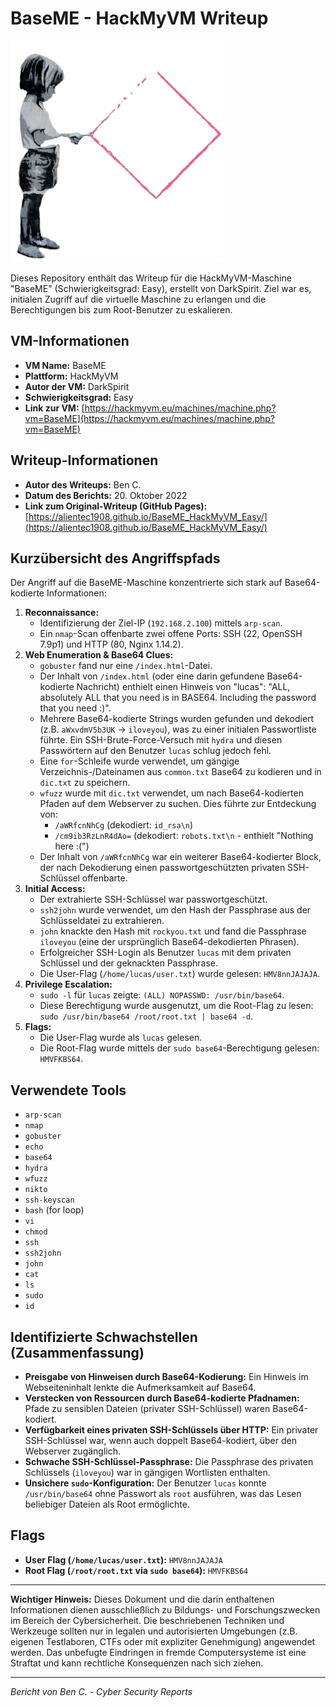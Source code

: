# BaseME - HackMyVM Writeup

![BaseME VM Icon](BaseME.png)

Dieses Repository enthält das Writeup für die HackMyVM-Maschine "BaseME" (Schwierigkeitsgrad: Easy), erstellt von DarkSpirit. Ziel war es, initialen Zugriff auf die virtuelle Maschine zu erlangen und die Berechtigungen bis zum Root-Benutzer zu eskalieren.

## VM-Informationen

*   **VM Name:** BaseME
*   **Plattform:** HackMyVM
*   **Autor der VM:** DarkSpirit
*   **Schwierigkeitsgrad:** Easy
*   **Link zur VM:** [https://hackmyvm.eu/machines/machine.php?vm=BaseME](https://hackmyvm.eu/machines/machine.php?vm=BaseME)

## Writeup-Informationen

*   **Autor des Writeups:** Ben C.
*   **Datum des Berichts:** 20. Oktober 2022
*   **Link zum Original-Writeup (GitHub Pages):** [https://alientec1908.github.io/BaseME_HackMyVM_Easy/](https://alientec1908.github.io/BaseME_HackMyVM_Easy/)

## Kurzübersicht des Angriffspfads

Der Angriff auf die BaseME-Maschine konzentrierte sich stark auf Base64-kodierte Informationen:

1.  **Reconnaissance:**
    *   Identifizierung der Ziel-IP (`192.168.2.100`) mittels `arp-scan`.
    *   Ein `nmap`-Scan offenbarte zwei offene Ports: SSH (22, OpenSSH 7.9p1) und HTTP (80, Nginx 1.14.2).
2.  **Web Enumeration & Base64 Clues:**
    *   `gobuster` fand nur eine `/index.html`-Datei.
    *   Der Inhalt von `/index.html` (oder eine darin gefundene Base64-kodierte Nachricht) enthielt einen Hinweis von "lucas": "ALL, absolutely ALL that you need is in BASE64. Including the password that you need :)".
    *   Mehrere Base64-kodierte Strings wurden gefunden und dekodiert (z.B. `aWxvdmV5b3UK` -> `iloveyou`), was zu einer initialen Passwortliste führte. Ein SSH-Brute-Force-Versuch mit `hydra` und diesen Passwörtern auf den Benutzer `lucas` schlug jedoch fehl.
    *   Eine `for`-Schleife wurde verwendet, um gängige Verzeichnis-/Dateinamen aus `common.txt` Base64 zu kodieren und in `dic.txt` zu speichern.
    *   `wfuzz` wurde mit `dic.txt` verwendet, um nach Base64-kodierten Pfaden auf dem Webserver zu suchen. Dies führte zur Entdeckung von:
        *   `/aWRfcnNhCg` (dekodiert: `id_rsa\n`)
        *   `/cm9ib3RzLnR4dAo=` (dekodiert: `robots.txt\n` - enthielt "Nothing here :(")
    *   Der Inhalt von `/aWRfcnNhCg` war ein weiterer Base64-kodierter Block, der nach Dekodierung einen passwortgeschützten privaten SSH-Schlüssel offenbarte.
3.  **Initial Access:**
    *   Der extrahierte SSH-Schlüssel war passwortgeschützt.
    *   `ssh2john` wurde verwendet, um den Hash der Passphrase aus der Schlüsseldatei zu extrahieren.
    *   `john` knackte den Hash mit `rockyou.txt` und fand die Passphrase `iloveyou` (eine der ursprünglich Base64-dekodierten Phrasen).
    *   Erfolgreicher SSH-Login als Benutzer `lucas` mit dem privaten Schlüssel und der geknackten Passphrase.
    *   Die User-Flag (`/home/lucas/user.txt`) wurde gelesen: `HMV8nnJAJAJA`.
4.  **Privilege Escalation:**
    *   `sudo -l` für `lucas` zeigte: `(ALL) NOPASSWD: /usr/bin/base64`.
    *   Diese Berechtigung wurde ausgenutzt, um die Root-Flag zu lesen: `sudo /usr/bin/base64 /root/root.txt | base64 -d`.
5.  **Flags:**
    *   Die User-Flag wurde als `lucas` gelesen.
    *   Die Root-Flag wurde mittels der `sudo base64`-Berechtigung gelesen: `HMVFKBS64`.

## Verwendete Tools

*   `arp-scan`
*   `nmap`
*   `gobuster`
*   `echo`
*   `base64`
*   `hydra`
*   `wfuzz`
*   `nikto`
*   `ssh-keyscan`
*   `bash` (for loop)
*   `vi`
*   `chmod`
*   `ssh`
*   `ssh2john`
*   `john`
*   `cat`
*   `ls`
*   `sudo`
*   `id`

## Identifizierte Schwachstellen (Zusammenfassung)

*   **Preisgabe von Hinweisen durch Base64-Kodierung:** Ein Hinweis im Webseiteninhalt lenkte die Aufmerksamkeit auf Base64.
*   **Verstecken von Ressourcen durch Base64-kodierte Pfadnamen:** Pfade zu sensiblen Dateien (privater SSH-Schlüssel) waren Base64-kodiert.
*   **Verfügbarkeit eines privaten SSH-Schlüssels über HTTP:** Ein privater SSH-Schlüssel war, wenn auch doppelt Base64-kodiert, über den Webserver zugänglich.
*   **Schwache SSH-Schlüssel-Passphrase:** Die Passphrase des privaten Schlüssels (`iloveyou`) war in gängigen Wortlisten enthalten.
*   **Unsichere `sudo`-Konfiguration:** Der Benutzer `lucas` konnte `/usr/bin/base64` ohne Passwort als `root` ausführen, was das Lesen beliebiger Dateien als Root ermöglichte.

## Flags

*   **User Flag (`/home/lucas/user.txt`):** `HMV8nnJAJAJA`
*   **Root Flag (`/root/root.txt` via `sudo base64`):** `HMVFKBS64`

---

**Wichtiger Hinweis:** Dieses Dokument und die darin enthaltenen Informationen dienen ausschließlich zu Bildungs- und Forschungszwecken im Bereich der Cybersicherheit. Die beschriebenen Techniken und Werkzeuge sollten nur in legalen und autorisierten Umgebungen (z.B. eigenen Testlaboren, CTFs oder mit expliziter Genehmigung) angewendet werden. Das unbefugte Eindringen in fremde Computersysteme ist eine Straftat und kann rechtliche Konsequenzen nach sich ziehen.

---
*Bericht von Ben C. - Cyber Security Reports*

